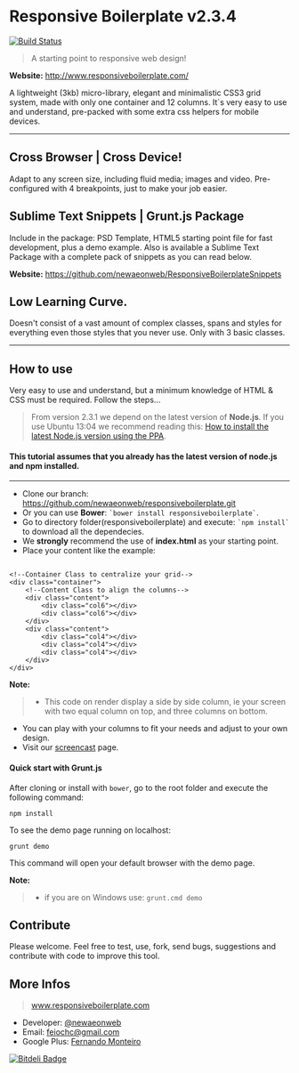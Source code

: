 Responsive Boilerplate v2.3.4
====================
[![Build Status](https://travis-ci.org/newaeonweb/responsiveboilerplate.png?branch=Rb-package--beta-0.0.1)](https://travis-ci.org/newaeonweb/responsiveboilerplate) 

> A starting point to responsive web design!

**Website:** http://www.responsiveboilerplate.com/

A lightweight (3kb) micro-library, elegant and minimalistic CSS3 grid system, made with only one container and 12 columns. It`s very easy to use and understand, pre-packed with some extra css helpers for mobile devices.

---

## Cross Browser | Cross Device!

Adapt to any screen size, including fluid media; images and video. Pre-configured with 4 breakpoints, just to make your job easier.
 
## Sublime Text Snippets | Grunt.js Package

Include in the package: PSD Template, HTML5 starting point file for fast development, plus a demo example. Also is available a Sublime Text Package with a complete pack of snippets as you can read below.

**Website:** https://github.com/newaeonweb/ResponsiveBoilerplateSnippets

## Low Learning Curve.

Doesn't consist of a vast amount of complex classes, spans and styles for everything even those styles that you never use. Only with 3 basic classes.

---

## How to use

Very easy to use and understand, but a minimum knowledge of HTML & CSS must be required.
Follow the steps...

> From version 2.3.1 we depend on the latest version of **Node.js**.
> If you use Ubuntu 13:04 we recommend reading this: [How to install the latest Node.js version using the PPA](http://www.ubuntuupdates.org/ppa/chris_lea_nodejs).

#### This tutorial assumes that you already has the latest version of node.js and npm installed.

---

- Clone our branch: https://github.com/newaeonweb/responsiveboilerplate.git
- Or you can use **Bower**: `` `bower install responsiveboilerplate` ``.
- Go to directory folder(responsiveboilerplate) and execute: `` `npm install` `` to download all the dependecies.
- We **strongly** recommend the use of **index.html** as your starting point.
- Place your content like the example: 

<pre><code>
&lt;!--Container Class to centralize your grid--&gt;
&lt;div class=&quot;container&quot;&gt;
	&lt;!--Content Class to align the columns--&gt;
	&lt;div class=&quot;content&quot;&gt;
		&lt;div class=&quot;col6&quot;&gt;&lt;/div&gt;
		&lt;div class=&quot;col6&quot;&gt;&lt;/div&gt;
	&lt;/div&gt;
	&lt;div class=&quot;content&quot;&gt;
		&lt;div class=&quot;col4&quot;&gt;&lt;/div&gt;
		&lt;div class=&quot;col4&quot;&gt;&lt;/div&gt;
		&lt;div class=&quot;col4&quot;&gt;&lt;/div&gt;
	&lt;/div&gt;
&lt;/div&gt;
</code></pre>

**Note:**
> * This code on render display a side by side column, ie your screen with two equal column on top, and three columns on bottom.

- You can play with your columns to fit your needs and adjust to your own design.
- Visit our <a href="https://www.youtube.com/channel/UCnqv8IIq27HS1-lkGwu3mrw?feature=watch" target="_blank">screencast</a> page.

#### Quick start with Grunt.js

After cloning or install with `bower`, go to the root folder and execute the following command:

```npm install```

To see the demo page running on localhost:

```grunt demo```

This command will open your default browser with the demo page.

**Note:**
> * if you are on Windows use: `grunt.cmd demo`

## Contribute

Please welcome. Feel free to test, use, fork, send bugs, suggestions and contribute with code to improve this tool.

## More Infos 

> www.responsiveboilerplate.com

- Developer: [@newaeonweb](https://twitter.com/@newaeonweb/ "Twitter") 
- Email: feiochc@gmail.com
- Google Plus: [Fernando Monteiro](https://plus.google.com/102311871192373469721/posts/ "G +")

[![Bitdeli Badge](https://d2weczhvl823v0.cloudfront.net/newaeonweb/responsiveboilerplate/trend.png)](https://bitdeli.com/free "Bitdeli Badge")
